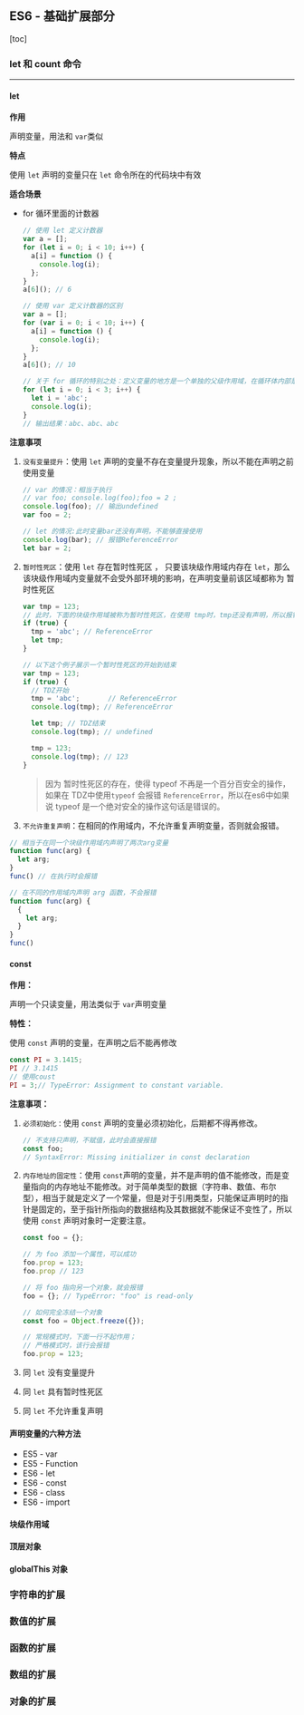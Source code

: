 ## ES6 - 基础扩展部分

[toc]

### let 和 count 命令

------

#### let

**作用**

声明变量，用法和 `var`类似

**特点**

使用 `let` 声明的变量只在 `let` 命令所在的代码块中有效

**适合场景**

- for 循环里面的计数器

  ```js
  // 使用 let 定义计数器
  var a = [];
  for (let i = 0; i < 10; i++) {
    a[i] = function () {
      console.log(i);
    };
  }
  a[6](); // 6
  ```

  ```js
  // 使用 var 定义计数器的区别
  var a = [];
  for (var i = 0; i < 10; i++) {
    a[i] = function () {
      console.log(i);
    };
  }
  a[6](); // 10
  ```

  ```js
  // 关于 for 循环的特别之处：定义变量的地方是一个单独的父级作用域，在循环体内部是一个单独的子作用域
  for (let i = 0; i < 3; i++) {
    let i = 'abc';
    console.log(i);
  }
  // 输出结果：abc、abc、abc
  ```

**注意事项**

1. `没有变量提升`：使用 `let` 声明的变量不存在变量提升现象，所以不能在声明之前使用变量

   ```js
   // var 的情况：相当于执行
   // var foo; console.log(foo);foo = 2 ;
   console.log(foo); // 输出undefined
   var foo = 2;
   
   // let 的情况:此时变量bar还没有声明，不能够直接使用
   console.log(bar); // 报错ReferenceError
   let bar = 2;
   ```

2. `暂时性死区`：使用 `let` 存在暂时性死区 ， 只要该块级作用域内存在 `let`，那么该块级作用域内变量就不会受外部环境的影响，在声明变量前该区域都称为 暂时性死区

   ```js
   var tmp = 123;
   // 此时，下面的块级作用域被称为暂时性死区，在使用 tmp时，tmp还没有声明，所以报错
   if (true) {
     tmp = 'abc'; // ReferenceError
     let tmp;
   }
   ```

   ```javascript
   // 以下这个例子展示一个暂时性死区的开始到结束
   var tmp = 123;
   if (true) {
     // TDZ开始
     tmp = 'abc'; 		// ReferenceError
     console.log(tmp); // ReferenceError
   
     let tmp; // TDZ结束
     console.log(tmp); // undefined
   
     tmp = 123;
     console.log(tmp); // 123
   }
   ```

   > 因为 暂时性死区的存在，使得 typeof 不再是一个百分百安全的操作，如果在 TDZ中使用`typeof` 会报错 `ReferenceError`，所以在es6中如果说 typeof 是一个绝对安全的操作这句话是错误的。

3.  `不允许重复声明`：在相同的作用域内，不允许重复声明变量，否则就会报错。

   ```js
   // 相当于在同一个块级作用域内声明了两次arg变量
   function func(arg) {
     let arg;
   }
   func() // 在执行时会报错
   
   // 在不同的作用域内声明 arg 函数，不会报错
   function func(arg) {
     {
       let arg;
     }
   }
   func()
   ```



#### const

**作用：**

声明一个只读变量，用法类似于 `var`声明变量

**特性：**

使用 `const` 声明的变量，在声明之后不能再修改

```js
const PI = 3.1415;
PI // 3.1415
// 使用coust
PI = 3;// TypeError: Assignment to constant variable.
```

**注意事项：**

1. `必须初始化：`使用 `const` 声明的变量必须初始化，后期都不得再修改。

   ```js
   // 不支持只声明，不赋值，此时会直接报错
   const foo;
   // SyntaxError: Missing initializer in const declaration
   ```

2. `内存地址的固定性`：使用 `const`声明的变量，并不是声明的值不能修改，而是变量指向的内存地址不能修改。对于简单类型的数据（字符串、数值、布尔型），相当于就是定义了一个常量，但是对于引用类型，只能保证声明时的指针是固定的，至于指针所指向的数据结构及其数据就不能保证不变性了，所以使用 `const` 声明对象时一定要注意。

   ```js
   const foo = {};
   
   // 为 foo 添加一个属性，可以成功
   foo.prop = 123;
   foo.prop // 123
   
   // 将 foo 指向另一个对象，就会报错
   foo = {}; // TypeError: "foo" is read-only
   ```

   ```js
   // 如何完全冻结一个对象
   const foo = Object.freeze({});
   
   // 常规模式时，下面一行不起作用；
   // 严格模式时，该行会报错
   foo.prop = 123;
   ```

3. 同 `let` 没有变量提升

4. 同 `let` 具有暂时性死区

5. 同 `let` 不允许重复声明



#### 声明变量的六种方法

- ES5 - var
- ES5 - Function
- ES6 - let
- ES6 - const
- ES6 - class
- ES6 - import



#### 块级作用域





#### 顶层对象

#### globalThis 对象



#### 







### 字符串的扩展



### 数值的扩展



### 函数的扩展



### 数组的扩展



### 对象的扩展





